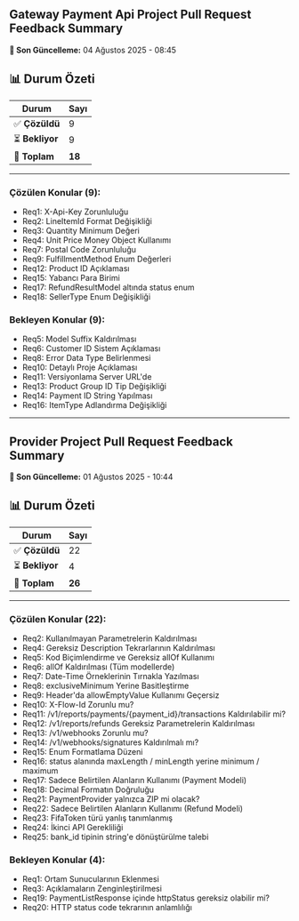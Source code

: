 ## Gateway Payment Api Project Pull Request Feedback Summary

**📅 Son Güncelleme:** 04 Ağustos 2025 - 08:45

## 📊 Durum Özeti

| **Durum** | **Sayı** |
|-----------|----------|
| ✅ **Çözüldü** | 9 |
| ⏳ **Bekliyor** | 9 |
| **📝 Toplam** | **18** |

---

### Çözülen Konular (9):
- Req1: X-Api-Key Zorunluluğu
- Req2: LineItemId Format Değişikliği  
- Req3: Quantity Minimum Değeri
- Req4: Unit Price Money Object Kullanımı
- Req7: Postal Code Zorunluluğu
- Req9: FulfillmentMethod Enum Değerleri
- Req12: Product ID Açıklaması
- Req15: Yabancı Para Birimi
- Req17: RefundResultModel altında status enum
- Req18: SellerType Enum Değişikliği

### Bekleyen Konular (9):
- Req5: Model Suffix Kaldırılması
- Req6: Customer ID Sistem Açıklaması
- Req8: Error Data Type Belirlenmesi
- Req10: Detaylı Proje Açıklaması
- Req11: Versiyonlama Server URL'de
- Req13: Product Group ID Tip Değişikliği
- Req14: Payment ID String Yapılması
- Req16: ItemType Adlandırma Değişikliği

---

## Provider Project Pull Request Feedback Summary

**📅 Son Güncelleme:** 01 Ağustos 2025 - 10:44

## 📊 Durum Özeti

| **Durum** | **Sayı** |
|-----------|----------|
| ✅ **Çözüldü** | 22 |
| ⏳ **Bekliyor** | 4 |
| **📝 Toplam** | **26** |

---

### Çözülen Konular (22):
- Req2: Kullanılmayan Parametrelerin Kaldırılması
- Req4: Gereksiz Description Tekrarlarının Kaldırılması
- Req5: Kod Biçimlendirme ve Gereksiz allOf Kullanımı
- Req6: allOf Kaldırılması (Tüm modellerde)
- Req7: Date-Time Örneklerinin Tırnakla Yazılması
- Req8: exclusiveMinimum Yerine Basitleştirme
- Req9: Header'da allowEmptyValue Kullanımı Geçersiz
- Req10: X-Flow-Id Zorunlu mu?
- Req11: /v1/reports/payments/{payment_id}/transactions Kaldırılabilir mi?
- Req12: /v1/reports/refunds Gereksiz Parametrelerin Kaldırılması
- Req13: /v1/webhooks Zorunlu mu?
- Req14: /v1/webhooks/signatures Kaldırılmalı mı?
- Req15: Enum Formatlama Düzeni
- Req16: status alanında maxLength / minLength yerine minimum / maximum
- Req17: Sadece Belirtilen Alanların Kullanımı (Payment Modeli)
- Req18: Decimal Formatın Doğruluğu
- Req21: PaymentProvider yalnızca ZIP mi olacak?
- Req22: Sadece Belirtilen Alanların Kullanımı (Refund Modeli)
- Req23: FifaToken türü yanlış tanımlanmış
- Req24: İkinci API Gerekliliği
- Req25: bank_id tipinin string'e dönüştürülme talebi

### Bekleyen Konular (4):
- Req1: Ortam Sunucularının Eklenmesi
- Req3: Açıklamaların Zenginleştirilmesi
- Req19: PaymentListResponse içinde httpStatus gereksiz olabilir mi?
- Req20: HTTP status code tekrarının anlamlılığı

